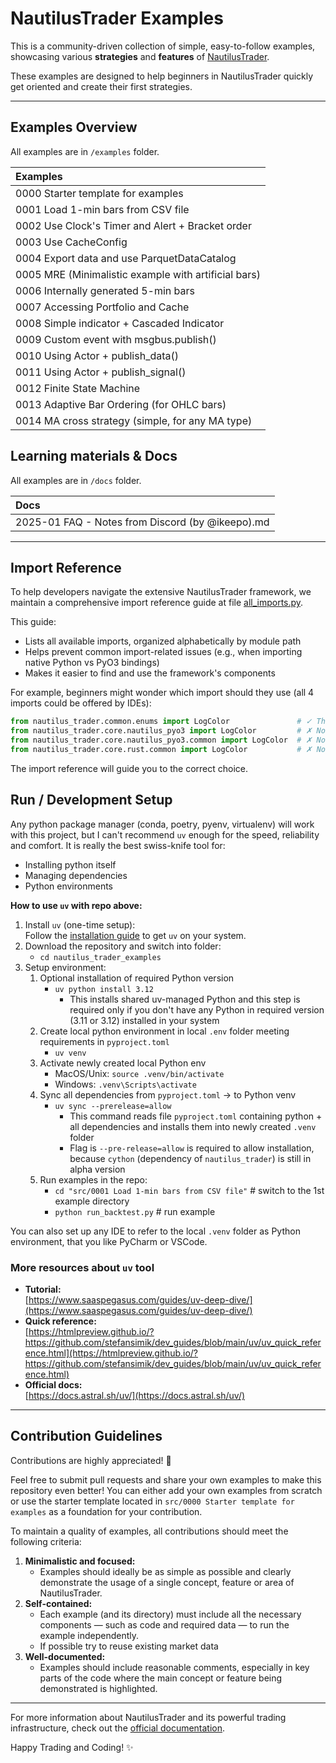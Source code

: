 # NautilusTrader Examples

This is a community-driven collection of simple, easy-to-follow examples, showcasing various **strategies**
and **features** of [NautilusTrader](https://nautilus-trader.github.io/).  

These examples are designed to help beginners in NautilusTrader quickly get oriented and create their first strategies.

---

## Examples Overview

All examples are in `/examples` folder.

| Examples                                             |
|:-----------------------------------------------------|
| 0000 Starter template for examples                   |
| 0001 Load 1-min bars from CSV file                   |
| 0002 Use Clock's Timer and Alert + Bracket order     |
| 0003 Use CacheConfig                                 |
| 0004 Export data and use ParquetDataCatalog          |
| 0005 MRE (Minimalistic example with artificial bars) |
| 0006 Internally generated 5-min bars                 |
| 0007 Accessing Portfolio and Cache                   |
| 0008 Simple indicator + Cascaded Indicator           |
| 0009 Custom event with msgbus.publish()              |
| 0010 Using Actor + publish_data()                    |
| 0011 Using Actor + publish_signal()                  |
| 0012 Finite State Machine                            |
| 0013 Adaptive Bar Ordering (for OHLC bars)           |
| 0014 MA cross strategy (simple, for any MA type)     |

## Learning materials & Docs

All examples are in `/docs` folder.

| Docs                                             |
|:-------------------------------------------------|
| 2025-01 FAQ - Notes from Discord (by @ikeepo).md |

---

## Import Reference

To help developers navigate the extensive NautilusTrader framework, we maintain a comprehensive import reference
guide at file [all_imports.py](https://github.com/stefansimik/nautilus_trader_examples/blob/main/src/!helpers/all_imports.py). 

This guide:

- Lists all available imports, organized alphabetically by module path
- Helps prevent common import-related issues (e.g., when importing native Python vs PyO3 bindings)
- Makes it easier to find and use the framework's components

For example, beginners might wonder which import should they use (all 4 imports could be offered by IDEs):
```python
from nautilus_trader.common.enums import LogColor               # ✓ This is the right one
from nautilus_trader.core.nautilus_pyo3 import LogColor         # ✗ Not recommended
from nautilus_trader.core.nautilus_pyo3.common import LogColor  # ✗ Not recommended
from nautilus_trader.core.rust.common import LogColor           # ✗ Not recommended
```
The import reference will guide you to the correct choice.

## Run / Development Setup

Any python package manager (conda, poetry, pyenv, virtualenv) will work with this project, but I can't recommend `uv` enough for the speed, reliability and comfort. It is really the best swiss-knife tool for:

- Installing python itself
- Managing dependencies
- Python environments

**How to use `uv` with repo above:**

1. Install `uv` (one-time setup):  
   Follow the [installation guide](https://docs.astral.sh/uv/getting-started/installation/) to get `uv` on your system.
2. Download the repository and switch into folder:
   * `cd nautilus_trader_examples`
3. Setup environment:
   1. Optional installation of required Python version
      * `uv python install 3.12`
         * This installs shared uv-managed Python and this step is required only if you don't have any Python in required version (3.11 or 3.12) installed in your system
   1. Create local python environment in local `.env` folder meeting requirements in `pyproject.toml`
      * `uv venv`
   1. Activate newly created local Python env   
      * MacOS/Unix: `source .venv/bin/activate`
      * Windows: `.venv\Scripts\activate`
   1. Sync all dependencies from `pyproject.toml` -> to Python venv
      * `uv sync --prerelease=allow`  
         * This command reads file `pyproject.toml` containing python + all dependencies and installs them into newly created `.venv` folder
         * Flag is `--pre-release=allow` is required to allow installation, because `cython` (dependency of `nautilus_trader`) is still in alpha version
   1. Run examples in the repo:
      * `cd "src/0001 Load 1-min bars from CSV file"`  # switch to the 1st example directory
      * `python run_backtest.py`                       # run example               

You can also set up any IDE to refer to the local `.venv` folder as Python environment, that you like PyCharm or VSCode.

### More resources about `uv` tool
- **Tutorial:**  
  [https://www.saaspegasus.com/guides/uv-deep-dive/](https://www.saaspegasus.com/guides/uv-deep-dive/)
- **Quick reference:**  
  [https://htmlpreview.github.io/?https://github.com/stefansimik/dev_guides/blob/main/uv/uv_quick_reference.html](https://htmlpreview.github.io/?https://github.com/stefansimik/dev_guides/blob/main/uv/uv_quick_reference.html)
- **Official docs:**  
  [https://docs.astral.sh/uv/](https://docs.astral.sh/uv/)

---

## Contribution Guidelines  

Contributions are highly appreciated! 🚀 

Feel free to submit pull requests and share your own examples to make this repository even better!
You can either add your own examples from scratch or use the starter template located in 
`src/0000 Starter template for examples` as a foundation for your contribution.

To maintain a quality of examples, all contributions should meet the following criteria:  

1. **Minimalistic and focused:**  
   * Examples should ideally be as simple as possible and clearly demonstrate the usage of a single concept, feature or area of NautilusTrader.
2. **Self-contained:**  
   * Each example (and its directory) must include all the necessary components — such as code and required data — to run the example independently. 
   * If possible try to reuse existing market data
3. **Well-documented:**  
   * Examples should include reasonable comments, especially in key parts of the code where the main concept or feature being demonstrated is highlighted.

---

For more information about NautilusTrader and its powerful trading infrastructure, check out the [official documentation](https://nautilus-trader.github.io/).  

Happy Trading and Coding! ✨

